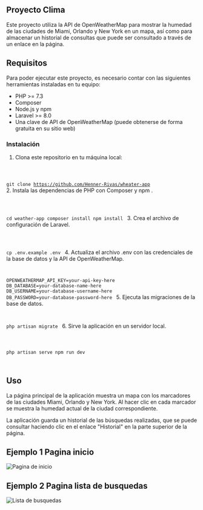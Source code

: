 ## Proyecto Clima

Este proyecto utiliza la API de OpenWeatherMap para mostrar la humedad de las ciudades de Miami, Orlando y New York en un mapa, así como para almacenar un historial de consultas que puede ser consultado a través de un enlace en la página.

## Requisitos

Para poder ejecutar este proyecto, es necesario contar con las siguientes herramientas instaladas en tu equipo:

-   PHP >= 7.3
-   Composer
-   Node.js y npm
-   Laravel >= 8.0
-   Una clave de API de OpenWeatherMap (puede obtenerse de forma gratuita en su sitio web)

### Instalación

1. Clona este repositorio en tu máquina local:
   <Code language="javascript">

git clone https://github.com/Henner-Rivas/wheater-app
</Code> 2. Instala las dependencias de PHP con Composer y npm .

<Code language="javascript">

cd weather-app
composer install
npm install
</Code> 3. Crea el archivo de configuración de Laravel.

<Code language="javascript">

cp .env.example .env
</Code> 4. Actualiza el archivo .env con las credenciales de la base de datos y la API de OpenWeatherMap.
<Code language="javascript">

OPENWEATHERMAP_API_KEY=your-api-key-here
DB_DATABASE=your-database-name-here
DB_USERNAME=your-database-username-here
DB_PASSWORD=your-database-password-here
</Code> 5. Ejecuta las migraciones de la base de datos.
<Code language="javascript">

php artisan migrate
</Code> 6. Sirve la aplicación en un servidor local.

<Code language="javascript">

php artisan serve
npm run dev

</Code>

## Uso

La página principal de la aplicación muestra un mapa con los marcadores de las ciudades Miami, Orlando y New York. Al hacer clic en cada marcador se muestra la humedad actual de la ciudad correspondiente.

La aplicación guarda un historial de las búsquedas realizadas, que se puede consultar haciendo clic en el enlace "Historial" en la parte superior de la página.

## Ejemplo 1 Pagina inicio

![ Pagina de inicio](https://i.ibb.co/4Z41jLc/captura.png)

## Ejemplo 2 Pagina lista de busquedas

![Lista de busquedas](https://i.ibb.co/rZCskDQ/Captura-de-pantalla-2023-03-05-062416.png)

